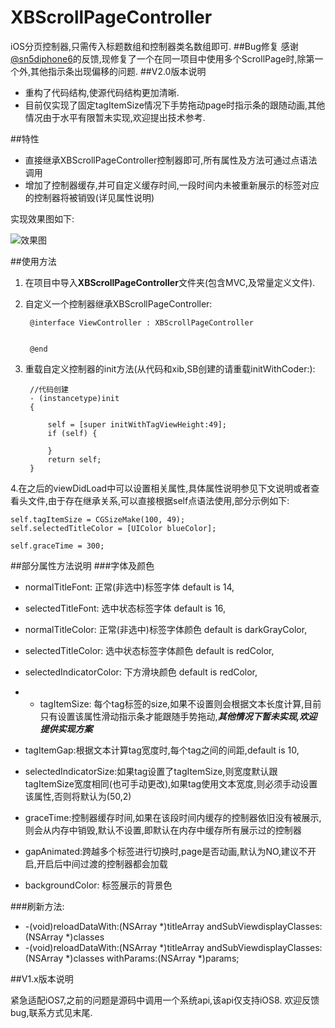 # XBScrollPageController
iOS分页控制器,只需传入标题数组和控制器类名数组即可.
##Bug修复
感谢[@sn5diphone6](https://github.com/sn5diphone6)的反馈,现修复了一个在同一项目中使用多个ScrollPage时,除第一个外,其他指示条出现偏移的问题.
##V2.0版本说明

* 重构了代码结构,使源代码结构更加清晰.
* 目前仅实现了固定tagItemSize情况下手势拖动page时指示条的跟随动画,其他情况由于水平有限暂未实现,欢迎提出技术参考.


##特性
* 直接继承XBScrollPageController控制器即可,所有属性及方法可通过点语法调用
* 增加了控制器缓存,并可自定义缓存时间,一段时间内未被重新展示的标签对应的控制器将被销毁(详见属性说明)

实现效果图如下:
</br>

![效果图](https://github.com/changjianfeishui/XBScrollPageController/raw/master/1.gif)

##使用方法

1. 在项目中导入**XBScrollPageController**文件夹(包含MVC,及常量定义文件).

2. 自定义一个控制器继承XBScrollPageController:

		@interface ViewController : XBScrollPageController


		@end
		
3. 重载自定义控制器的init方法(从代码和xib,SB创建的请重载initWithCoder:):

		//代码创建
		- (instancetype)init
		{
    
  			self = [super initWithTagViewHeight:49];
    		if (self) {
        
    		}
	    	return self;
		}
		
4.在之后的viewDidLoad中可以设置相关属性,具体属性说明参见下文说明或者查看头文件,由于存在继承关系,可以直接根据self点语法使用,部分示例如下:

	self.tagItemSize = CGSizeMake(100, 49);
    self.selectedTitleColor = [UIColor blueColor];
    
    self.graceTime = 300;
    
    

##部分属性方法说明
###字体及颜色

* normalTitleFont: 正常(非选中)标签字体  default is 14,

* selectedTitleFont: 选中状态标签字体  default is 16,

* normalTitleColor: 正常(非选中)标签字体颜色  default is darkGrayColor,
* selectedTitleColor: 选中状态标签字体颜色  default is redColor,
* selectedIndicatorColor: 下方滑块颜色 default is redColor,
* * tagItemSize: 每个tag标签的size,如果不设置则会根据文本长度计算,目前只有设置该属性滑动指示条才能跟随手势拖动,***其他情况下暂未实现,欢迎提供实现方案***

* tagItemGap:根据文本计算tag宽度时,每个tag之间的间距,default is 10,

* selectedIndicatorSize:如果tag设置了tagItemSize,则宽度默认跟tagItemSize宽度相同(也可手动更改),如果tag使用文本宽度,则必须手动设置该属性,否则将默认为(50,2)

* graceTime:控制器缓存时间,如果在该段时间内缓存的控制器依旧没有被展示,则会从内存中销毁,默认不设置,即默认在内存中缓存所有展示过的控制器
* gapAnimated:跨越多个标签进行切换时,page是否动画,默认为NO,建议不开启,开启后中间过渡的控制器都会加载
* backgroundColor: 标签展示的背景色

###刷新方法:
* -(void)reloadDataWith:(NSArray *)titleArray andSubViewdisplayClasses:(NSArray *)classes 
* -(void)reloadDataWith:(NSArray *)titleArray andSubViewdisplayClasses:(NSArray *)classes withParams:(NSArray *)params;


##V1.x版本说明

紧急适配iOS7,之前的问题是源码中调用一个系统api,该api仅支持iOS8.
欢迎反馈bug,联系方式见末尾.
